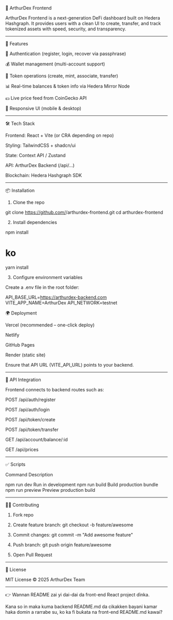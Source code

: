 📖 ArthurDex Frontend

ArthurDex Frontend is a next-generation DeFi dashboard built on Hedera Hashgraph.
It provides users with a clean UI to create, transfer, and track tokenized assets with speed, security, and transparency.


---

🚀 Features

🔐 Authentication (register, login, recover via passphrase)

💰 Wallet management (multi-account support)

🔄 Token operations (create, mint, associate, transfer)

📊 Real-time balances & token info via Hedera Mirror Node

💵 Live price feed from CoinGecko API

📱 Responsive UI (mobile & desktop)



---

🛠 Tech Stack

Frontend: React + Vite (or CRA depending on repo)

Styling: TailwindCSS + shadcn/ui

State: Context API / Zustand

API: ArthurDex Backend (/api/...)

Blockchain: Hedera Hashgraph SDK



---

📦 Installation

1. Clone the repo

git clone https://github.com/<your-username>/arthurdex-frontend.git
cd arthurdex-frontend

2. Install dependencies

npm install
# ko
yarn install

3. Configure environment variables

Create a .env file in the root folder:

API_BASE_URL=https://arthurdex-backend.com
VITE_APP_NAME=ArthurDex
API_NETWORK=testnet

🌍 Deployment

Vercel (recommended – one-click deploy)

Netlify

GitHub Pages

Render (static site)


Ensure that API URL (VITE_API_URL) points to your backend.


---

📡 API Integration

Frontend connects to backend routes such as:

POST /api/auth/register

POST /api/auth/login

POST /api/token/create

POST /api/token/transfer

GET  /api/account/balance/:id

GET  /api/prices



---

✅ Scripts

Command	Description

npm run dev	Run in development
npm run build	Build production bundle
npm run preview	Preview production build



---

👨‍💻 Contributing

1. Fork repo


2. Create feature branch: git checkout -b feature/awesome


3. Commit changes: git commit -m "Add awesome feature"


4. Push branch: git push origin feature/awesome


5. Open Pull Request




---

📜 License

MIT License © 2025 ArthurDex Team


---

👉 Wannan README zai yi dai-dai da front-end React project ɗinka.

Kana so in maka kuma backend README.md da cikakken bayani kamar haka domin a rarrabe su, ko ka fi buƙata na front-end README.md kawai?


